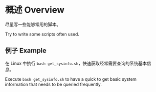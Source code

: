 # 概述 Overview

尽量写一些能够常用的脚本。

Try to write some scripts often used.

## 例子 Example

在 Linux 中执行 `bash get_sysinfo.sh`，快速获取经常需要查询的系统基本信息。

Execute `bash get_sysinfo.sh` to have a quick to get basic system information that needs to be queried frequently.
